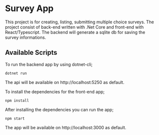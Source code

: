 # Survey App

This project is for creating, listing, submitting multiple choice surveys. 
The project consist of back-end written with .Net Core and front-end with React/Typescript.
The backend will generate a sqlite db for saving the survey informations.

## Available Scripts

To run the backend app by using dotnet-cli;

 ```dotnet run```

The api will be available on http://localhost:5250 as default.

To install the dependencies for the front-end app;

 ```npm install```

After installing the dependencies you can run the app;

```npm start```

The app will be available on  http://localhost:3000 as default.
